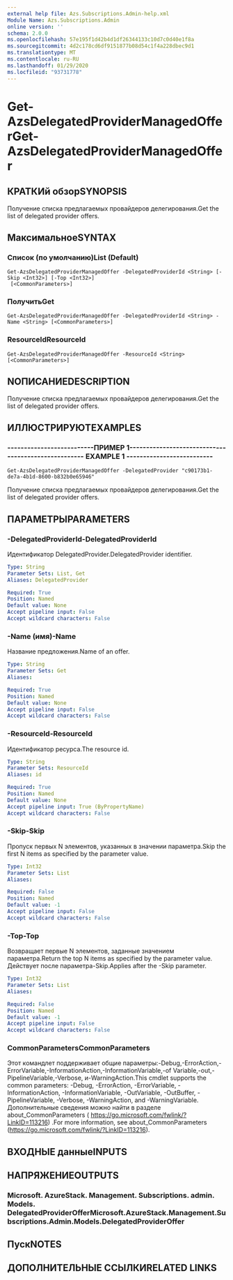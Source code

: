 ```yaml
---
external help file: Azs.Subscriptions.Admin-help.xml
Module Name: Azs.Subscriptions.Admin
online version: ''
schema: 2.0.0
ms.openlocfilehash: 57e195f1d42b4d1df26344133c10d7c0d40e1f8a
ms.sourcegitcommit: 4d2c178cd6df9151877b08d54c1f4a228dbec9d1
ms.translationtype: MT
ms.contentlocale: ru-RU
ms.lasthandoff: 01/29/2020
ms.locfileid: "93731778"
---
```

# <span data-ttu-id="74a96-101">Get-AzsDelegatedProviderManagedOffer</span><span class="sxs-lookup"><span data-stu-id="74a96-101">Get-AzsDelegatedProviderManagedOffer</span></span>

## <span data-ttu-id="74a96-102">КРАТКИй обзор</span><span class="sxs-lookup"><span data-stu-id="74a96-102">SYNOPSIS</span></span>
<span data-ttu-id="74a96-103">Получение списка предлагаемых провайдеров делегирования.</span><span class="sxs-lookup"><span data-stu-id="74a96-103">Get the list of delegated provider offers.</span></span>

## <span data-ttu-id="74a96-104">Максимальное</span><span class="sxs-lookup"><span data-stu-id="74a96-104">SYNTAX</span></span>

### <span data-ttu-id="74a96-105">Список (по умолчанию)</span><span class="sxs-lookup"><span data-stu-id="74a96-105">List (Default)</span></span>
```
Get-AzsDelegatedProviderManagedOffer -DelegatedProviderId <String> [-Skip <Int32>] [-Top <Int32>]
 [<CommonParameters>]
```

### <span data-ttu-id="74a96-106">Получить</span><span class="sxs-lookup"><span data-stu-id="74a96-106">Get</span></span>
```
Get-AzsDelegatedProviderManagedOffer -DelegatedProviderId <String> -Name <String> [<CommonParameters>]
```

### <span data-ttu-id="74a96-107">ResourceId</span><span class="sxs-lookup"><span data-stu-id="74a96-107">ResourceId</span></span>
```
Get-AzsDelegatedProviderManagedOffer -ResourceId <String> [<CommonParameters>]
```

## <span data-ttu-id="74a96-108">NОПИСАНИЕ</span><span class="sxs-lookup"><span data-stu-id="74a96-108">DESCRIPTION</span></span>
<span data-ttu-id="74a96-109">Получение списка предлагаемых провайдеров делегирования.</span><span class="sxs-lookup"><span data-stu-id="74a96-109">Get the list of delegated provider offers.</span></span>

## <span data-ttu-id="74a96-110">ИЛЛЮСТРИРУЮТ</span><span class="sxs-lookup"><span data-stu-id="74a96-110">EXAMPLES</span></span>

### <span data-ttu-id="74a96-111">--------------------------ПРИМЕР 1--------------------------</span><span class="sxs-lookup"><span data-stu-id="74a96-111">-------------------------- EXAMPLE 1 --------------------------</span></span>
```
Get-AzsDelegatedProviderManagedOffer -DelegatedProvider "c90173b1-de7a-4b1d-8600-b832b0e65946"
```

<span data-ttu-id="74a96-112">Получение списка предлагаемых провайдеров делегирования.</span><span class="sxs-lookup"><span data-stu-id="74a96-112">Get the list of delegated provider offers.</span></span>

## <span data-ttu-id="74a96-113">ПАРАМЕТРЫ</span><span class="sxs-lookup"><span data-stu-id="74a96-113">PARAMETERS</span></span>

### <span data-ttu-id="74a96-114">-DelegatedProviderId</span><span class="sxs-lookup"><span data-stu-id="74a96-114">-DelegatedProviderId</span></span>
<span data-ttu-id="74a96-115">Идентификатор DelegatedProvider.</span><span class="sxs-lookup"><span data-stu-id="74a96-115">DelegatedProvider identifier.</span></span>

```yaml
Type: String
Parameter Sets: List, Get
Aliases: DelegatedProvider

Required: True
Position: Named
Default value: None
Accept pipeline input: False
Accept wildcard characters: False
```

### <span data-ttu-id="74a96-116">-Name (имя)</span><span class="sxs-lookup"><span data-stu-id="74a96-116">-Name</span></span>
<span data-ttu-id="74a96-117">Название предложения.</span><span class="sxs-lookup"><span data-stu-id="74a96-117">Name of an offer.</span></span>

```yaml
Type: String
Parameter Sets: Get
Aliases: 

Required: True
Position: Named
Default value: None
Accept pipeline input: False
Accept wildcard characters: False
```

### <span data-ttu-id="74a96-118">-ResourceId</span><span class="sxs-lookup"><span data-stu-id="74a96-118">-ResourceId</span></span>
<span data-ttu-id="74a96-119">Идентификатор ресурса.</span><span class="sxs-lookup"><span data-stu-id="74a96-119">The resource id.</span></span>

```yaml
Type: String
Parameter Sets: ResourceId
Aliases: id

Required: True
Position: Named
Default value: None
Accept pipeline input: True (ByPropertyName)
Accept wildcard characters: False
```

### <span data-ttu-id="74a96-120">-Skip</span><span class="sxs-lookup"><span data-stu-id="74a96-120">-Skip</span></span>
<span data-ttu-id="74a96-121">Пропуск первых N элементов, указанных в значении параметра.</span><span class="sxs-lookup"><span data-stu-id="74a96-121">Skip the first N items as specified by the parameter value.</span></span>

```yaml
Type: Int32
Parameter Sets: List
Aliases: 

Required: False
Position: Named
Default value: -1
Accept pipeline input: False
Accept wildcard characters: False
```

### <span data-ttu-id="74a96-122">-Top</span><span class="sxs-lookup"><span data-stu-id="74a96-122">-Top</span></span>
<span data-ttu-id="74a96-123">Возвращает первые N элементов, заданные значением параметра.</span><span class="sxs-lookup"><span data-stu-id="74a96-123">Return the top N items as specified by the parameter value.</span></span>
<span data-ttu-id="74a96-124">Действует после параметра-Skip.</span><span class="sxs-lookup"><span data-stu-id="74a96-124">Applies after the -Skip parameter.</span></span>

```yaml
Type: Int32
Parameter Sets: List
Aliases: 

Required: False
Position: Named
Default value: -1
Accept pipeline input: False
Accept wildcard characters: False
```

### <span data-ttu-id="74a96-125">CommonParameters</span><span class="sxs-lookup"><span data-stu-id="74a96-125">CommonParameters</span></span>
<span data-ttu-id="74a96-126">Этот командлет поддерживает общие параметры:-Debug,-ErrorAction,-ErrorVariable,-InformationAction,-InformationVariable,-of Variable,-out,-PipelineVariable,-Verbose, и-WarningAction.</span><span class="sxs-lookup"><span data-stu-id="74a96-126">This cmdlet supports the common parameters: -Debug, -ErrorAction, -ErrorVariable, -InformationAction, -InformationVariable, -OutVariable, -OutBuffer, -PipelineVariable, -Verbose, -WarningAction, and -WarningVariable.</span></span> <span data-ttu-id="74a96-127">Дополнительные сведения можно найти в разделе about_CommonParameters ( https://go.microsoft.com/fwlink/?LinkID=113216) .</span><span class="sxs-lookup"><span data-stu-id="74a96-127">For more information, see about_CommonParameters (https://go.microsoft.com/fwlink/?LinkID=113216).</span></span>

## <span data-ttu-id="74a96-128">ВХОДНЫЕ данные</span><span class="sxs-lookup"><span data-stu-id="74a96-128">INPUTS</span></span>

## <span data-ttu-id="74a96-129">НАПРЯЖЕНИЕ</span><span class="sxs-lookup"><span data-stu-id="74a96-129">OUTPUTS</span></span>

### <span data-ttu-id="74a96-130">Microsoft. AzureStack. Management. Subscriptions. admin. Models. DelegatedProviderOffer</span><span class="sxs-lookup"><span data-stu-id="74a96-130">Microsoft.AzureStack.Management.Subscriptions.Admin.Models.DelegatedProviderOffer</span></span>

## <span data-ttu-id="74a96-131">Пуск</span><span class="sxs-lookup"><span data-stu-id="74a96-131">NOTES</span></span>

## <span data-ttu-id="74a96-132">ДОПОЛНИТЕЛЬНЫЕ ССЫЛКИ</span><span class="sxs-lookup"><span data-stu-id="74a96-132">RELATED LINKS</span></span>

